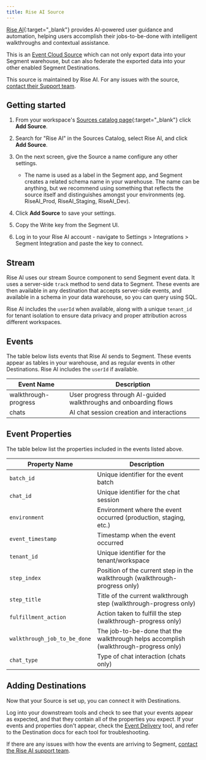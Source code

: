 ```yaml
---
title: Rise AI Source
---
```


[Rise AI](https://rise.ai/?utm_source=segmentio&utm_medium=docs&utm_campaign=partners){:target="_blank"} provides AI-powered user guidance and automation, helping users accomplish their jobs-to-be-done with intelligent walkthroughs and contextual assistance.

This is an [Event Cloud Source](/docs/sources/#event-cloud-sources) which can not only export data into your Segment warehouse, but can also federate the exported data into your other enabled Segment Destinations.

This source is maintained by Rise AI. For any issues with the source, [contact their Support team](mailto:support@rise.ai).

## Getting started

1. From your workspace's [Sources catalog page](https://app.segment.com/goto-my-workspace/sources/catalog){:target="_blank"} click **Add Source**.
2. Search for "Rise AI" in the Sources Catalog, select Rise AI, and click **Add Source**.
3. On the next screen, give the Source a name configure any other settings.

   - The name is used as a label in the Segment app, and Segment creates a related schema name in your warehouse. The name can be anything, but we recommend using something that reflects the source itself and distinguishes amongst your environments (eg. RiseAI_Prod, RiseAI_Staging, RiseAI_Dev).

4. Click **Add Source** to save your settings.
5. Copy the Write key from the Segment UI.
6. Log in to your Rise AI account - navigate to Settings > Integrations > Segment Integration and paste the key to connect.

## Stream

Rise AI uses our stream Source component to send Segment event data. It uses a server-side `track` method to send data to Segment. These events are then available in any destination that accepts server-side events, and available in a schema in your data warehouse, so you can query using SQL.

Rise AI includes the `userId` when available, along with a unique `tenant_id` for tenant isolation to ensure data privacy and proper attribution across different workspaces.

## Events

The table below lists events that Rise AI sends to Segment. These events appear as tables in your warehouse, and as regular events in other Destinations. Rise AI includes the `userId` if available.

| Event Name          | Description                                                        |
| ------------------- | ------------------------------------------------------------------ |
| walkthrough-progress | User progress through AI-guided walkthroughs and onboarding flows |
| chats               | AI chat session creation and interactions                          |


## Event Properties

The table below list the properties included in the events listed above.

| Property Name             | Description                                                      |
| ------------------------- | ---------------------------------------------------------------- |
| `batch_id`                | Unique identifier for the event batch                            |
| `chat_id`                 | Unique identifier for the chat session                           |
| `environment`             | Environment where the event occurred (production, staging, etc.) |
| `event_timestamp`         | Timestamp when the event occurred                                |
| `tenant_id`               | Unique identifier for the tenant/workspace                       |
| `step_index`              | Position of the current step in the walkthrough (walkthrough-progress only) |
| `step_title`              | Title of the current walkthrough step (walkthrough-progress only) |
| `fulfillment_action`      | Action taken to fulfill the step (walkthrough-progress only)     |
| `walkthrough_job_to_be_done` | The job-to-be-done that the walkthrough helps accomplish (walkthrough-progress only) |
| `chat_type`               | Type of chat interaction (chats only)                            |


## Adding Destinations

Now that your Source is set up, you can connect it with Destinations.

Log into your downstream tools and check to see that your events appear as expected, and that they contain all of the properties you expect. If your events and properties don't appear, check the [Event Delivery](/docs/connections/event-delivery/) tool, and refer to the Destination docs for each tool for troubleshooting.

If there are any issues with how the events are arriving to Segment, [contact the Rise AI support team](mailto:support@rise.ai).
